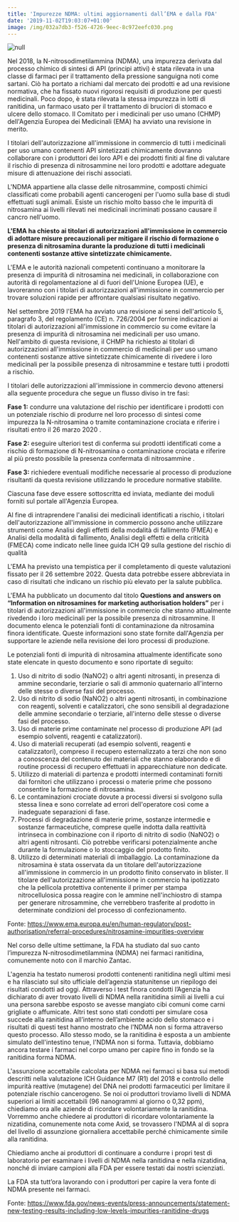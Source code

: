 ```yaml
---
title: 'Impurezze NDMA: ultimi aggiornamenti dall’EMA e dalla FDA'
date: '2019-11-02T19:03:07+01:00'
image: /img/032a7db3-f526-4726-9eec-8c972eefc030.png
---
```

![null](/img/032a7db3-f526-4726-9eec-8c972eefc030.png)

Nel 2018, la N-nitrosodimetilammina (NDMA), una impurezza derivata dal processo chimico di sintesi di API (principi attivi) è stata rilevata in una classe di farmaci per il trattamento della pressione sanguigna noti come sartani. Ciò ha portato a richiami dal mercato dei prodotti e ad una revisione normativa, che ha fissato nuovi rigorosi requisiti di produzione per questi medicinali. Poco dopo, è stata rilevata la stessa impurezza in lotti di ranitidina, un farmaco usato per il trattamento di bruciori di stomaco e ulcere dello stomaco. Il Comitato per i medicinali per uso umano (CHMP) dell'Agenzia Europea dei Medicinali (EMA) ha avviato una revisione in merito.

I titolari dell'autorizzazione all'immissione in commercio di tutti i medicinali per uso umano contenenti API sintetizzati chimicamente dovranno collaborare con i produttori dei loro API e dei prodotti finiti al fine di valutare il rischio di presenza di nitrosammine nei loro prodotti e adottare adeguate misure di attenuazione dei rischi associati.

L'NDMA appartiene alla classe delle nitrosammine, composti chimici classificati come probabili agenti cancerogeni per l'uomo sulla base di studi effettuati sugli animali. Esiste un rischio molto basso che le impurità di nitrosamina ai livelli rilevati nei medicinali incriminati possano causare il cancro nell'uomo.

**L'EMA ha chiesto ai titolari di autorizzazioni all'immissione in commercio di adottare misure precauzionali per mitigare il rischio di formazione o presenza di nitrosamina durante la produzione di tutti i medicinali contenenti sostanze attive sintetizzate chimicamente.**

L'EMA e le autorità nazionali competenti continuano a monitorare la presenza di impurità di nitrosamina nei medicinali, in collaborazione con autorità di regolamentazione al di fuori dell'Unione Europea (UE), e lavoreranno con  i titolari di autorizzazioni all'immissione in commercio per trovare soluzioni rapide per affrontare qualsiasi risultato negativo. 

Nel settembre 2019 l'EMA ha avviato una revisione ai sensi dell'articolo 5, paragrafo 3, del regolamento (CE) n. 726/2004 per fornire indicazioni ai titolari di autorizzazioni all'immissione in commercio su come evitare la presenza di impurità di nitrosamina nei medicinali per uso umano. Nell'ambito di questa revisione, il CHMP ha richiesto ai titolari di autorizzazioni all'immissione in commercio di medicinali per uso umano contenenti sostanze attive sintetizzate chimicamente di rivedere i loro medicinali per la possibile presenza di nitrosammine e testare tutti i prodotti a rischio.

I titolari delle autorizzazioni all'immissione in commercio devono attenersi alla seguente procedura che segue un flusso diviso in tre fasi:

**Fase 1:** condurre una valutazione del rischio per identificare i prodotti con un potenziale rischio di produrre nel loro processo di sintesi come impurezza la N-nitrosamina o tramite contaminazione crociata e riferire i risultati entro il 26 marzo 2020 .

**Fase 2:** eseguire ulteriori test di conferma sui prodotti identificati come a rischio di formazione di N-nitrosamina o contaminazione crociata e riferire al più presto possibile la presenza confermata di nitrosammine .

**Fase 3:** richiedere eventuali modifiche necessarie al processo di produzione risultanti da questa revisione utilizzando le procedure normative stabilite.

Ciascuna fase deve essere sottoscritta ed inviata, mediante dei moduli forniti sul portale all'Agenzia Europea.

Al fine di intraprendere l'analisi dei medicinali identificati a rischio, i titolari dell'autorizzazione all'immissione in commercio possono anche utilizzare strumenti come Analisi degli effetti della modalità di fallimento (FMEA) e Analisi della modalità di fallimento, Analisi degli effetti e della criticità (FMECA) come indicato nelle linee guida ICH Q9 sulla gestione del rischio di qualità 

L'EMA ha previsto una tempistica per il completamento di queste valutazioni fissato per il 26 settembre 2022. Questa data potrebbe essere abbreviata in caso di risultati che indicano un rischio più elevato per la salute pubblica.

L'EMA ha pubblicato un documento dal titolo **Questions and answers on “Information on nitrosamines
for marketing authorisation holders”** per i titolari di autorizzazioni all'immissione in commercio che stanno attualmente rivedendo i loro medicinali per la possibile presenza di nitrosammine. Il documento elenca le  potenziali fonti di contaminazione da nitrosamina finora identificate. Queste informazioni sono state fornite dall'Agenzia per supportare le aziende nella revisione dei loro processi di produzione.

Le potenziali fonti di impurità di nitrosamina attualmente identificate sono state elencate in questo documento e sono riportate di seguito:

1. Uso di nitrito di sodio (NaNO2) o altri agenti nitrosanti, in presenza di ammine secondarie, terziarie
    o sali di ammonio quaternario 
   all'interno delle stesse o diverse fasi del processo.
2. Uso di nitrito di sodio (NaNO2) o altri agenti nitrosanti, in combinazione con reagenti, solventi
   e catalizzatori, che sono sensibili al degradazione delle ammine secondarie o terziarie, all'interno delle stesse o diverse fasi del processo.
3. Uso di materie prime contaminate nel processo di produzione API (ad esempio solventi, reagenti e
   catalizzatori).
4. Uso di materiali recuperati (ad esempio solventi, reagenti e catalizzatori), compreso il recupero esternalizzato a terzi che non sono a conoscenza del contenuto dei materiali che stanno elaborando e di routine processi di recupero effettuati in apparecchiature non dedicate.
5. Utilizzo di materiali di partenza e prodotti intermedi contaminati forniti dai fornitori che utilizzano i processi o materie prime che possono consentire la formazione di nitrosamina.
6. Le contaminazioni crociate dovute a processi diversi si svolgono sulla stessa linea e sono correlate ad errori dell'operatore così come a inadeguate separazioni di fase.
7. Processi di degradazione di materie prime, sostanze intermedie e sostanze farmaceutiche, comprese quelle indotta dalla reattività intrinseca in combinazione con il riporto di nitrito di sodio (NaNO2) o altri agenti nitrosanti. Ciò potrebbe verificarsi potenzialmente anche durante la formulazione o lo stoccaggio del prodotto finito.
8. Utilizzo di determinati materiali di imballaggio. La contaminazione da nitrosamina è stata osservata da un titolare dell'autorizzazione all'immissione in commercio in un prodotto finito conservato in blister. Il titolare dell'autorizzazione all'immissione in commercio ha ipotizzato che la pellicola protettiva contenente il primer per stampa nitrocellulosica possa reagire con le ammine nell'inchiostro di stampa per generare nitrosammine, che verrebbero trasferite al prodotto in determinate condizioni del processo di confezionamento.

Fonte: https://www.ema.europa.eu/en/human-regulatory/post-authorisation/referral-procedures/nitrosamine-impurities-overview

Nel corso delle ultime settimane, la FDA ha studiato dal suo canto l’impurezza N-nitrosodimetilammina (NDMA) nei farmaci ranitidina, comunemente noto con il marchio Zantac.

L'agenzia ha testato numerosi prodotti contenenti ranitidina negli ultimi mesi e ha rilasciato sul sito ufficiale dell’agenzia statunitense un riepilogo dei risultati condotti ad oggi. Attraverso i test finora condotti l’Agenzia ha dichiarato di aver trovato livelli di NDMA nella ranitidina simili ai livelli a cui una persona sarebbe esposto se avesse mangiato cibi comuni come carni grigliate o affumicate. Altri test sono stati condotti per simulare cosa succede alla ranitidina all’interno dell’ambiente acido dello stomaco e i risultati di questi test hanno mostrato che l'NDMA non si forma attraverso questo processo. Allo stesso modo, se la ranitidina è esposta a un ambiente simulato dell'intestino tenue, l'NDMA non si forma. Tuttavia, dobbiamo ancora testare i farmaci nel corpo umano per capire fino in fondo se la ranitidina forma NDMA.

L'assunzione accettabile calcolata per NDMA nei farmaci si basa sui metodi descritti nella valutazione ICH Guidance M7 (R1) del 2018 e controllo delle impurità reattive (mutagene) del DNA nei prodotti farmaceutici per limitare il potenziale rischio cancerogeno. Se noi oi produttori troviamo livelli di NDMA superiori ai limiti accettabili (96 nanogrammi al giorno o 0,32 ppm), chiediamo ora alle aziende di ricordare volontariamente la ranitidina. Vorremmo anche chiedere ai produttori di ricordare volontariamente la nizatidina, comunemente nota come Axid, se trovassero l'NDMA al di sopra del livello di assunzione giornaliera accettabile perché chimicamente simile alla ranitidina.

Chiediamo anche ai produttori di continuare a condurre i propri test di laboratorio per esaminare i livelli di NDMA nella ranitidina e nella nizatidina, nonché di inviare campioni alla FDA per essere testati dai nostri scienziati. 

La FDA sta tutt’ora lavorando con i produttori per capire la vera fonte di NDMA presente nei farmaci.

Fonte: https://www.fda.gov/news-events/press-announcements/statement-new-testing-results-including-low-levels-impurities-ranitidine-drugs
